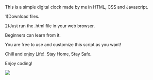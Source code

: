 This is a simple digital clock made by me in HTML, CSS and Javascript.

1)Download files.

2)Just run the .html file in your web browser.

Beginners can learn from it. 

You are free to use and customize this script as you want!

Chill and enjoy Life!. Stay Home, Stay Safe.

Enjoy coding!




![](https://media.giphy.com/media/HGCqpWb6DaSN9VSqUb/source.gif)
